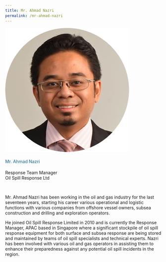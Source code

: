 ```yaml
---
title: Mr. Ahmad Nazri
permalink: /mr-ahmad-nazri
---
```

<div class="row">
            <div class="col is-3">
              <img src="images/speakers/Ahmad-Nazri.png">
            </div>
            <div class="col is-9 speaker-details">
              <h4>Mr. Ahmad Nazri</h4>
<p>Response Team Manager<br>
Oil Spill Response Ltd</p><br>
<p>
Mr. Ahmad Nazri has been working in the oil and gas industry for the last seventeen years, starting his career various operational and logistic functions with various companies from offshore vessel owners, subsea construction and drilling and exploration operators.</p><p>
He joined Oil Spill Response Limited in 2010 and is currently the Response Manager, APAC based in Singapore where a significant stockpile of oil spill response equipment for both surface and subsea response are being stored and maintained by teams of oil spill specialists and technical experts. Nazri has been involved with various oil and gas operators in assisting them to enhance their preparedness against any potential oil spill incidents in the region.</p>
            </div>
          </div> 
					
<style type="text/css"> 
    .is-left{
      text-align: left;
    }
    h4{
      font-weight: 500; 
      color: #337B9A !important;
    }
     .speaker-details p { text-align: justified; }
  </style>